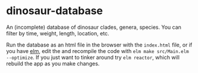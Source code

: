 # dinosaur-database
 An (incomplete) database of dinosaur clades, genera, species. You can filter by time, weight, length, location, etc.

 Run the database as an html file in the browser with the ```index.html``` file, or if you have <a href="https://elm-lang.org">elm</a>, edit the and recompile the code with ```elm make src/Main.elm --optimize```. If you just want to tinker around try ```elm reactor```, which will rebuild the app as you make changes.
